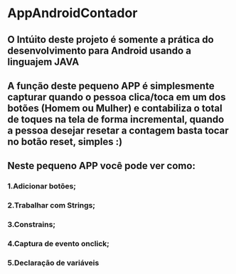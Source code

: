 # AppAndroidContador

## O Intúito deste projeto é somente a prática do desenvolvimento para Android usando a linguajem JAVA

## A função deste pequeno APP é simplesmente capturar quando o pessoa clica/toca em um dos botões (Homem ou Mulher) e contabiliza o total de toques na tela de forma incremental, quando a pessoa desejar resetar a contagem basta tocar no botão reset, simples :)

## Neste pequeno APP você pode ver como:
### 1.Adicionar botões;
### 2.Trabalhar com Strings;
### 3.Constrains;
### 4.Captura de evento onclick;
### 5.Declaração de variáveis
